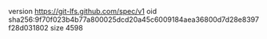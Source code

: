 version https://git-lfs.github.com/spec/v1
oid sha256:9f70f023b4b77a800025dcd20a45c6009184aea36800d7d28e8397f28d031802
size 4598
